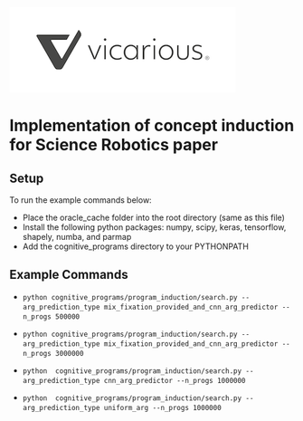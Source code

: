 [![](data/vicarious_logo.png)](https://www.vicarious.com)

# Implementation of concept induction for Science Robotics paper

## Setup

To run the example commands below:

- Place the oracle_cache folder into the root directory (same as this file)
- Install the following python packages: numpy, scipy, keras, tensorflow, shapely, numba, and parmap
- Add the cognitive_programs directory to your PYTHONPATH

## Example Commands

- `python cognitive_programs/program_induction/search.py --arg_prediction_type mix_fixation_provided_and_cnn_arg_predictor --n_progs 500000`

- `python cognitive_programs/program_induction/search.py --arg_prediction_type mix_fixation_provided_and_cnn_arg_predictor --n_progs 3000000`

- `python  cognitive_programs/program_induction/search.py --arg_prediction_type cnn_arg_predictor --n_progs 1000000`

- `python  cognitive_programs/program_induction/search.py --arg_prediction_type uniform_arg --n_progs 1000000`
